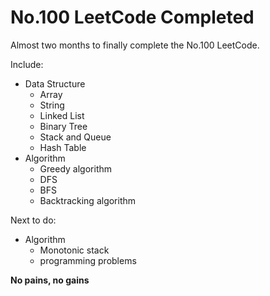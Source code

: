 # No.100 LeetCode Completed


Almost two months to finally complete the No.100 LeetCode.

Include:

* Data Structure
	* Array
	* String
	* Linked List
	* Binary Tree
	* Stack and Queue
	* Hash Table
* Algorithm
	* Greedy algorithm
	* DFS
	* BFS
	* Backtracking algorithm

Next to do:

* Algorithm
	* Monotonic stack
	* programming problems



**No pains, no gains**

